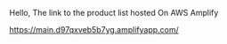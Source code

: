 Hello,
The link to the product list hosted On AWS Amplify

https://main.d97qxveb5b7yg.amplifyapp.com/
